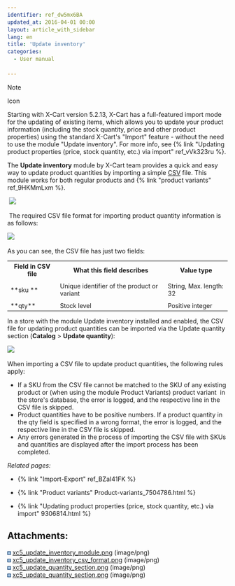 ```yaml
---
identifier: ref_dw5mx6BA
updated_at: 2016-04-01 00:00
layout: article_with_sidebar
lang: en
title: 'Update inventory'
categories:
  - User manual

---
```



Note

Icon

Starting with X-Cart version 5.2.13, X-Cart has a full-featured import mode for the updating of existing items, which allows you to update your product information (including the stock quantity, price and other product properties) using the standard X-Cart's "Import" feature - without the need to use the module "Update inventory". For more info, see {% link "Updating product properties (price, stock quantity, etc.) via import" ref_vVk323ru %}.

The **Update inventory** module by X-Cart team provides a quick and easy way to update product quantities by importing a simple [CSV](https://en.wikipedia.org/wiki/Comma-separated_values) file. This module works for both regular products and {% link "product variants" ref_9HKMmLxm %}.

 ![]({{site.baseurl}}/attachments/9306477/9438200.png?effects=drop-shadow)

 The required CSV file format for importing product quantity information is as follows:

![]({{site.baseurl}}/attachments/9306477/9438201.png?effects=drop-shadow)

As you can see, the CSV file has just two fields:

<table class="confluenceTable">

<tbody style="margin-left: 60.0px;">

<tr style="margin-left: 60.0px;">

<th style="margin-left: 60.0px;" class="confluenceTh">Field in CSV file</th>

<th style="margin-left: 60.0px;" class="confluenceTh">What this field describes</th>

<th style="margin-left: 60.0px;" class="confluenceTh">Value type</th>

</tr>

<tr style="margin-left: 60.0px;">

<td style="margin-left: 60.0px;" class="confluenceTd">

**sku **

</td>

<td style="margin-left: 60.0px;" class="confluenceTd">Unique identifier of the product or variant</td>

<td style="margin-left: 30.0px;" class="confluenceTd">String,  
Max. length: 32</td>

</tr>

<tr style="margin-left: 60.0px;">

<td style="margin-left: 60.0px;" class="confluenceTd">**qty**</td>

<td style="margin-left: 60.0px;" class="confluenceTd">Stock level</td>

<td style="margin-left: 30.0px;" class="confluenceTd">Positive integer</td>

</tr>

</tbody>

</table>

In a store with the module Update inventory installed and enabled, the CSV file for updating product quantities can be imported via the Update quantity section (**Catalog** > **Update quantity**):

![]({{site.baseurl}}/attachments/9306477/9438202.png?effects=drop-shadow)  

When importing a CSV file to update product quantities, the following rules apply:

*   If a SKU from the CSV file cannot be matched to the SKU of any existing product or (when using the module Product Variants) product variant  in the store's database, the error is logged, and the respective line in the CSV file is skipped.
*   Product quantities have to be positive numbers. If a product quantity in the qty field is specified in a wrong format, the error is logged, and the respective line in the CSV file is skipped.
*   Any errors generated in the process of importing the CSV file with SKUs and quantities are displayed after the import process has been completed.

_Related pages:_

*   {% link "Import-Export" ref_BZaI41FK %}  

*   {% link "Product variants" Product-variants_7504786.html %}  

*   {% link "Updating product properties (price, stock quantity, etc.) via import" 9306814.html %}  

## Attachments:

![](images/icons/bullet_blue.gif) [xc5_update_inventory_module.png]({{site.baseurl}}/attachments/9306477/9438200.png) (image/png)  
![](images/icons/bullet_blue.gif) [xc5_update_inventory_csv_format.png]({{site.baseurl}}/attachments/9306477/9438201.png) (image/png)  
![](images/icons/bullet_blue.gif) [xc5_update_quantity_section.png]({{site.baseurl}}/attachments/9306477/9438203.png) (image/png)  
![](images/icons/bullet_blue.gif) [xc5_update_quantity_section.png]({{site.baseurl}}/attachments/9306477/9438202.png) (image/png)